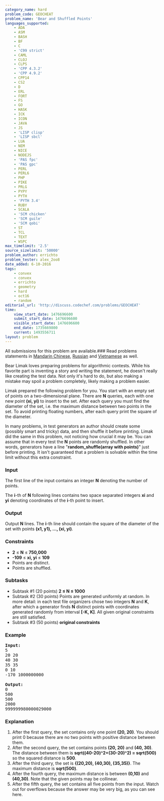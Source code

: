 ```yaml
---
category_name: hard
problem_code: GEOCHEAT
problem_name: 'Bear and Shuffled Points'
languages_supported:
    - ADA
    - ASM
    - BASH
    - BF
    - C
    - 'C99 strict'
    - CAML
    - CLOJ
    - CLPS
    - 'CPP 4.3.2'
    - 'CPP 4.9.2'
    - CPP14
    - CS2
    - D
    - ERL
    - FORT
    - FS
    - GO
    - HASK
    - ICK
    - ICON
    - JAVA
    - JS
    - 'LISP clisp'
    - 'LISP sbcl'
    - LUA
    - NEM
    - NICE
    - NODEJS
    - 'PAS fpc'
    - 'PAS gpc'
    - PERL
    - PERL6
    - PHP
    - PIKE
    - PRLG
    - PYPY
    - PYTH
    - 'PYTH 3.4'
    - RUBY
    - SCALA
    - 'SCM chicken'
    - 'SCM guile'
    - 'SCM qobi'
    - ST
    - TCL
    - TEXT
    - WSPC
max_timelimit: '2.5'
source_sizelimit: '50000'
problem_author: errichto
problem_tester: alex_2oo8
date_added: 6-10-2016
tags:
    - convex
    - convex
    - errichto
    - geometry
    - hard
    - oct16
    - random
editorial_url: 'http://discuss.codechef.com/problems/GEOCHEAT'
time:
    view_start_date: 1476696600
    submit_start_date: 1476696600
    visible_start_date: 1476696600
    end_date: 1735669800
    current: 1493556711
layout: problem
---
```

All submissions for this problem are available.###  Read problems statements in [Mandarin Chinese](http://www.codechef.com/download/translated/OCT16/mandarin/GEOCHEAT.pdf), [Russian](http://www.codechef.com/download/translated/OCT16/russian/GEOCHEAT.pdf) and [Vietnamese](http://www.codechef.com/download/translated/OCT16/vietnamese/GEOCHEAT.pdf) as well.

Bear Limak loves preparing problems for algorithmic contests. While his favorite part is inventing a story and writing the statement, he doesn't really like creating the test data. Not only it's hard to do, but also making a mistake may spoil a problem completely, likely making a problem easier.

Limak prepared the following problem for you. You start with an empty set of points on a two-dimensional plane. There are **N** queries, each with one new point **(xi, yi)** to insert to the set. After each query you must find the diameter of the set, i.e. the maximum distance between two points in the set. To avoid printing floating numbers, after each query print the square of the diameter.

In many problems, in test generators an author should create some (possibly smart and tricky) data, and then shuffle it before printing. Limak did the same in this problem, not noticing how crucial it may be. You can assume that in every test the **N** points are randomly shuffled. In other words, generators have a line "**random\_shuffle(array with points)**" just before printing. It isn't guaranteed that a problem is solvable within the time limit without this extra constraint.

### Input

The first line of the input contains an integer **N** denoting the number of points.

The **i**-th of **N** following lines contains two space separated integers **xi** and **yi** denoting coordinates of the **i**-th point to insert.

### Output

Output **N** lines. The **i**-th line should contain the square of the diameter of the set with points **(x1, y1), ..., (xi, yi)**.

### Constraints

- **2** ≤ **N** ≤ **750,000**
- **-109** ≤ **xi, yi** ≤ **109**
- Points are distinct.
- Points are shuffled.

### Subtasks

- Subtask #1 (20 points) **2 ≤ N ≤ 1000**
- Subtask #2 (30 points) Points are generated uniformly at random. In more detail: in each test file organizers chose two integers **N** and **K**, after which a generator finds **N** distinct points with coordinates generated randomly from interval **\[-K, K\]**. All given original constraints are still satisfied.
- Subtask #3 (50 points) **original constraints**

### Example

<pre><b>Input:</b>
5
20 20
40 30
35 35
0 10
-170 1000000000

<b>Output:</b>
0
500
500
2000
999999980000029000
</pre>
### Explanation

1. After the first query, the set contains only one point **(20, 20)**. You should print 0 because there are no two points with positive distance between them.
2. After the second query, the set contains points **(20, 20)** and **(40, 30)**. The distance between them is **sqrt((40-20)^2+(30-20)^2) = sqrt(500)** so the squared distance is **500**.
3. After the third query, the set is **{(20,20), (40,30), (35,35)}**. The maximum distance is **sqrt(500)**.
4. After the fourth query, the maximum distance is between **(0,10)** and **(40,30)**. Note that the given points may be collinear.
5. After the fifth query, the set contains all five points from the input. Watch out for overflows because the answer may be very big, as you can see here.

